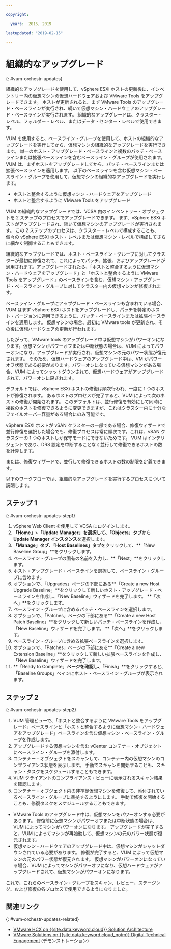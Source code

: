 ```yaml
---

copyright:

  years:  2016, 2019

lastupdated: "2019-02-15"

---
```


#	組織的なアップグレード
{: #vum-orchestr-updates}

組織的なアップグレードを使用して、vSphere ESXi ホストの更新後に、インベントリー内の仮想マシンの仮想ハードウェアおよび VMware Tools をアップグレードできます。 ホストが更新されると、まず VMware Tools のアップグレード・ベースラインが実行され、続いて仮想マシン・ハードウェアのアップグレード・ベースラインが実行されます。 組織的なアップグレードは、クラスター・レベル、フォルダー・レベル、またはデータ・センター・レベルで使用できます。

VUM を使用すると、ベースライン・グループを使用して、ホストの組織的なアップグレードを実行してから、仮想マシンの組織的なアップグレードを実行できます。 単一のホスト・アップグレード・ベースラインと複数のパッチ・ベースラインまたは拡張ベースラインを含むベースライン・グループが使用されます。 VUM は、まずホストをアップグレードしてから、パッチ・ベースラインまたは拡張ベースラインを適用します。 以下のベースラインを含む仮想マシン・ベースライン・グループを使用して、仮想マシンの組織的なアップグレードを実行します。
* ホストと整合するように仮想マシン・ハードウェアをアップグレード
* ホストと整合するように VMware Tools をアップグレード

VUM の組織的なアップグレードでは、VCSA 内のインベントリー・オブジェクトを 2 ステップのプロセスでアップグレードできます。 まず、vSphere ESXi ホストがアップグレードされ、続いて仮想マシンのアップグレードが実行されます。 この 2 ステップのプロセスは、クラスター・レベルで構成することも、個々の vSphere ESXi ホスト・レベルまたは仮想マシン・レベルで構成してさらに細かく制御することもできます。

組織的なアップグレードでは、ホスト・ベースライン・グループに対してクラスターが最初に修復されて、これによってパッチ、拡張、およびアップグレードが適用されます。アップグレードされたら、「ホストと整合するように仮想マシン・ハードウェアをアップグレード」と「ホストと整合するように VMware Tools をアップグレード」のベースラインを含む、仮想マシン・アップグレード・ベースライン・グループに対してクラスター内の仮想マシンが修復されます。

ベースライン・グループにアップグレード・ベースラインも含まれている場合、VUM はまず vSphere ESXi ホストをアップグレードし、パッチを特定のホスト・バージョンに適用できるように、パッチ・ベースラインまたは拡張ベースラインを適用します。 仮想マシンの場合、最初に VMware tools が更新され、その後に仮想ハードウェアの更新が行われます。

したがって、VMware tools のアップグレード中は仮想マシンがパワーオンになります。仮想マシンがパワーオフまたは中断状態の場合は、VUM によってパワーオンになり、アップグレードが実行され、仮想マシンの元のパワー状態が復元されます。 そのため、仮想ハードウェアのアップグレード中は、VM がパワーオフ状態である必要があります。パワーオンになっている仮想マシンがある場合、VUM によってシャットダウンされて、仮想ハードウェアがアップグレードされて、パワーオンに戻されます。

デフォルトでは、vSphere ESXi ホストの修復は順次行われ、一度に 1 つのホストが修復されます。 あるホストのプロセスが完了すると、VUM によって次のホストの修復が開始されます。 このデフォルトは、並行修復を有効にして同時に複数のホストを修復できるように変更できますが、これはクラスター内に十分なフェイルオーバー容量がある場合にのみ可能です。

vSphere ESXI ホストが vSAN クラスターの一部である場合、修復ウィザードで並行修復を選択した場合でも、修復プロセスは常に順次です。これは、vSAN クラスターの 1 つのホストしか保守モードにできないためです。 VUM はインテリジェントであり、DRS 設定を中断することなく並行して修復できるホストの数を計算します。

または、修復ウィザードで、並行して修復できるホストの数の制限を定義できます。

以下のワークフローでは、組織的なアップグレードを実行するプロセスについて説明します。

## ステップ 1
{: #vum-orchestr-updates-step1}

1. vSphere Web Client を使用して VCSA にログインします。
2. **「Home」**>**「Update Manager」**を選択して、**「Objects」タブ**から **Update Manager インスタンス**を選択します。
3. **「Manage」タブ**、**「Host Baselines」タブ**をクリックして、**「New Baseline Group」**をクリックします。
4. ベースライン・グループの固有の名前を入力し、**「Next」**をクリックします。
5. ホスト・アップグレード・ベースラインを選択して、ベースライン・グループに含めます。
6. オプションで、「Upgrades」ページの下部にある**「Create a new Host Upgrade Baseline」**をクリックして新しいホスト・アップグレード・ベースラインを作成し、「New Baseline」ウィザードを完了します。 **「次へ」**をクリックします。
7. ベースライン・グループに含めるパッチ・ベースラインを選択します。
8. オプションで、「Patches」ページの下部にある**「Create a new Host Patch Baseline」**をクリックして新しいパッチ・ベースラインを作成し、「New Baseline」ウィザードを完了します。 **「次へ」**をクリックします。
9. ベースライン・グループに含める拡張ベースラインを選択します。
10. オプションで、「Patches」ページの下部にある**「Create a new Extension Baseline」**をクリックして新しい拡張ベースラインを作成し、「New Baseline」ウィザードを完了します。
11. **「Ready to Complete」**ページを確認し、**「Finish」**をクリックすると、「Baseline Groups」ペインにホスト・ベースライン・グループが表示されます。

## ステップ 2
{: #vum-orchestr-updates-step2}

1. VUM 管理ビューで、「ホストと整合するように VMware Tools をアップグレード」ベースラインと「ホストと整合するように仮想マシン・ハードウェアをアップグレード」ベースラインを含む仮想マシン・ベースライン・グループを作成します。
2. アップグレードする仮想マシンを含む vCenter コンテナー・オブジェクトにベースライン・グループを添付します。
3. コンテナー・オブジェクトをスキャンして、コンテナー内の仮想マシンのコンプライアンス状態を表示します。 手動でスキャンを開始することも、スキャン・タスクをスケジュールすることもできます。
4. VUM クライアントのコンプライアンス・ビューに表示されるスキャン結果を確認します。
5. コンテナー・オブジェクト内の非準拠仮想マシンを修復して、添付されているベースライン・グループに準拠するようにします。 手動で修復を開始することも、修復タスクをスケジュールすることもできます。
* VMware Tools のアップグレード中は、仮想マシンをパワーオンする必要があります。 修復前に仮想マシンがパワーオフまたは中断状態の場合は、VUM によってマシンがパワーオンになります。 アップグレードが完了すると、VUM によってマシンが再始動して、仮想マシンの元のパワー状態が復元されます。
* 仮想マシン・ハードウェアのアップグレード中は、仮想マシンがシャットダウンされている必要があります。 修復が完了すると、VUM によって仮想マシンの元のパワー状態が復元されます。 仮想マシンがパワーオンになっている場合、VUM によってマシンがパワーオフになり、仮想ハードウェアがアップグレードされて、仮想マシンがパワーオンになります。

これで、これらのベースライン・グループをスキャン、レビュー、ステージング、および修復の各プロセスで使用できるようになりました。

## 関連リンク
{: #vum-orchestr-updates-related}

* [VMware HCX on {{site.data.keyword.cloud}} Solution Architecture](https://www.ibm.com/cloud/garage/files/HCX_Architecture_Design.pdf)
* [VMware Solutions on {{site.data.keyword.cloud_notm}} Digital Technical Engagement](https://ibm-dte.mybluemix.net/ibm-vmware) (デモンストレーション)
